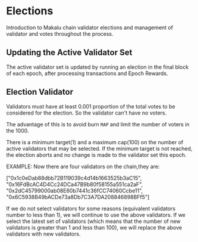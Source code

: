 # Elections

Introduction to Makalu chain validator elections and management of validator and votes throughout the process.

## Updating the Active Validator Set

The active validator set is updated by running an election in the final block of each epoch, after processing transactions and Epoch Rewards.

## Election Validator 

Validators must have at least 0.001 proportion of the total votes to be considered for the election. So the validator can't have no voters.

The advantage of this is to avoid burn `MAP` and limit the number of voters in the 1000.

There is a minimum target(1) and a maximum cap(100) on the number of active validators that may be selected. If the minimum target is not reached, the election aborts and no change is made to the validator set this epoch.

EXAMPLE:
Now there are four validators on the chain,they are:

["0x1c0eDab88dbb72B119039c4d14b1663525b3aC15", "0x16FdBcAC4D4Cc24DCa47B9b80f58155a551ca2aF", "0x2dC45799000ab08E60b7441c36fCC74060Ccbe11", "0x6C5938B49bACDe73a8Db7C3A7DA208846898BFf5"]

If we do not select validators for some reasons (equivalent validators number to less than 1), we will continue to use the above validators.
If we select the latest set of validators (which means that the number of new validators is greater than 1 and less than 100), we will replace the above validators with new validators.




